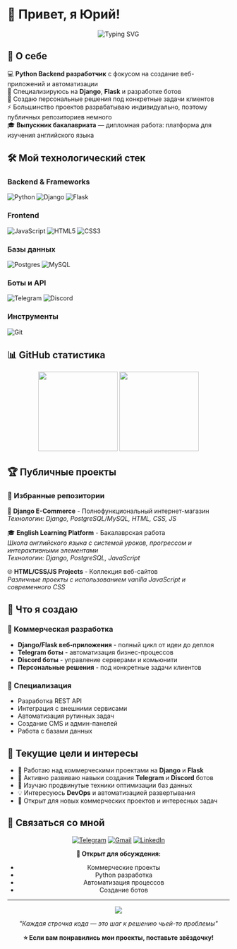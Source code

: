 # 👋 Привет, я Юрий!

<div align="center">
  <img src="https://readme-typing-svg.herokuapp.com?font=Fira+Code&pause=1000&color=3776AB&center=true&vCenter=true&width=600&lines=Python+Backend+Developer;Django+%26+Flask+Specialist;Telegram+%26+Discord+Bots+Creator;Custom+Solutions+Developer" alt="Typing SVG" />
</div>

## 🚀 О себе

💻 **Python Backend разработчик** с фокусом на создание веб-приложений и автоматизации  
🎯 Специализируюсь на **Django**, **Flask** и разработке ботов  
🔧 Создаю персональные решения под конкретные задачи клиентов  
⚡ Большинство проектов разрабатываю индивидуально, поэтому публичных репозиториев немного  
🎓 **Выпускник бакалавриата** — дипломная работа: платформа для изучения английского языка  

## 🛠️ Мой технологический стек

### Backend & Frameworks
![Python](https://img.shields.io/badge/python-3670A0?style=for-the-badge&logo=python&logoColor=ffdd54)
![Django](https://img.shields.io/badge/django-%23092E20.svg?style=for-the-badge&logo=django&logoColor=white)
![Flask](https://img.shields.io/badge/flask-%23000.svg?style=for-the-badge&logo=flask&logoColor=white)

### Frontend
![JavaScript](https://img.shields.io/badge/javascript-%23323330.svg?style=for-the-badge&logo=javascript&logoColor=%23F7DF1E)
![HTML5](https://img.shields.io/badge/html5-%23E34F26.svg?style=for-the-badge&logo=html5&logoColor=white)
![CSS3](https://img.shields.io/badge/css3-%231572B6.svg?style=for-the-badge&logo=css3&logoColor=white)

### Базы данных
![Postgres](https://img.shields.io/badge/postgres-%23316192.svg?style=for-the-badge&logo=postgresql&logoColor=white)
![MySQL](https://img.shields.io/badge/mysql-%2300f.svg?style=for-the-badge&logo=mysql&logoColor=white)

### Боты и API
![Telegram](https://img.shields.io/badge/Telegram-2CA5E0?style=for-the-badge&logo=telegram&logoColor=white)
![Discord](https://img.shields.io/badge/Discord-%235865F2.svg?style=for-the-badge&logo=discord&logoColor=white)

### Инструменты
![Git](https://img.shields.io/badge/git-%23F05033.svg?style=for-the-badge&logo=git&logoColor=white)

## 📊 GitHub статистика

<div align="center">
  <img height="180em" src="https://github-readme-stats.vercel.app/api?username=YuriiFridman&show_icons=true&theme=vue-dark&include_all_commits=true&count_private=true"/>
  <img height="180em" src="https://github-readme-stats.vercel.app/api/top-langs/?username=YuriiFridman&layout=compact&langs_count=8&theme=vue-dark"/>
</div>

## 🏆 Публичные проекты

### 🌟 Избранные репозитории

🛒 **Django E-Commerce** - Полнофункциональный интернет-магазин  
*Технологии: Django, PostgreSQL/MySQL, HTML, CSS, JS*

🎓 **English Learning Platform** - Бакалаврская работа  
*Школа английского языка с системой уроков, прогрессом и интерактивными элементами*  
*Технологии: Django, PostgreSQL, JavaScript*

🌐 **HTML/CSS/JS Projects** - Коллекция веб-сайтов  
*Различные проекты с использованием vanilla JavaScript и современного CSS*

## 🤖 Что я создаю

### 💼 Коммерческая разработка
- **Django/Flask веб-приложения** - полный цикл от идеи до деплоя
- **Telegram боты** - автоматизация бизнес-процессов
- **Discord боты** - управление серверами и комьюнити
- **Персональные решения** - под конкретные задачи клиентов

### 🎯 Специализация
- Разработка REST API
- Интеграция с внешними сервисами
- Автоматизация рутинных задач
- Создание CMS и админ-панелей
- Работа с базами данных

## 🎯 Текущие цели и интересы

- 🔭 Работаю над коммерческими проектами на **Django** и **Flask**
- 🤖 Активно развиваю навыки создания **Telegram** и **Discord** ботов
- 🌱 Изучаю продвинутые техники оптимизации баз данных
- 💡 Интересуюсь **DevOps** и автоматизацией развертывания
- 👯 Открыт для новых коммерческих проектов и интересных задач

## 🤝 Связаться со мной

<div align="center">
  
[![Telegram](https://img.shields.io/badge/Telegram-2CA5E0?style=for-the-badge&logo=telegram&logoColor=white)](https://t.me/youryur4ik)
[![Gmail](https://img.shields.io/badge/Gmail-D14836?style=for-the-badge&logo=gmail&logoColor=white)](mailto:yuriifridman99@gmail.com)
[![LinkedIn](https://img.shields.io/badge/LinkedIn-%230077B5.svg?style=for-the-badge&logo=linkedin&logoColor=white)](https://www.linkedin.com/in/yurii-fridman-662b87246/)

**💬 Открыт для обсуждения:**
- Коммерческие проекты
- Python разработка
- Автоматизация процессов
- Создание ботов

</div>

---

<div align="center">
  <img src="https://quotes-github-readme.vercel.app/api?type=horizontal&theme=vue" />
</div>

<div align="center">
  
*"Каждая строчка кода — это шаг к решению чьей-то проблемы"*

**⭐ Если вам понравились мои проекты, поставьте звёздочку!**

</div>
